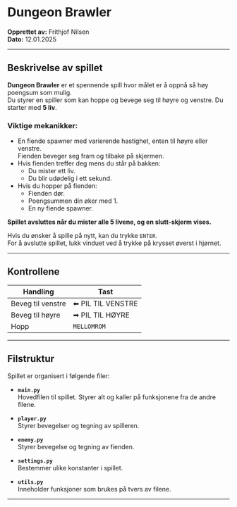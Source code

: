 # Dungeon Brawler

**Opprettet av:** Frithjof Nilsen  
**Dato:** 12.01.2025

---

## Beskrivelse av spillet

**Dungeon Brawler** er et spennende spill hvor målet er å oppnå så høy poengsum som mulig.  
Du styrer en spiller som kan hoppe og bevege seg til høyre og venstre. Du starter med **5 liv**.

### Viktige mekanikker:

- En fiende spawner med varierende hastighet, enten til høyre eller venstre.  
  Fienden beveger seg fram og tilbake på skjermen.
- Hvis fienden treffer deg mens du står på bakken:
    - Du mister ett liv.
    - Du blir udødelig i ett sekund.
- Hvis du hopper på fienden:
    - Fienden dør.
    - Poengsummen din øker med 1.
    - En ny fiende spawner.

**Spillet avsluttes når du mister alle 5 livene, og en slutt-skjerm vises.**

Hvis du ønsker å spille på nytt, kan du trykke `ENTER`.  
For å avslutte spillet, lukk vinduet ved å trykke på krysset øverst i hjørnet.

---

## Kontrollene

| Handling            | Tast              |
|---------------------|-------------------|
| Beveg til venstre   | ⬅ PIL TIL VENSTRE |
| Beveg til høyre     | ➡ PIL TIL HØYRE   |
| Hopp                | `MELLOMROM`       |

---

## Filstruktur

Spillet er organisert i følgende filer:

- **`main.py`**  
  Hovedfilen til spillet. Styrer alt og kaller på funksjonene fra de andre filene.

- **`player.py`**  
  Styrer bevegelser og tegning av spilleren.

- **`enemy.py`**  
  Styrer bevegelse og tegning av fienden.

- **`settings.py`**  
  Bestemmer ulike konstanter i spillet.

- **`utils.py`**  
  Inneholder funksjoner som brukes på tvers av filene.

---

